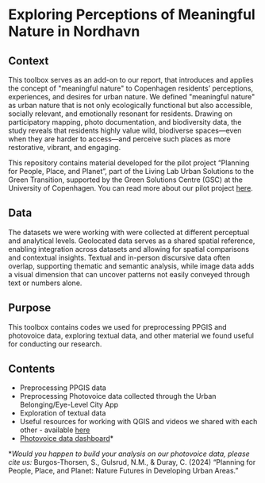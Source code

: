 # Exploring Perceptions of Meaningful Nature in Nordhavn
## Context
This toolbox serves as an add-on to our report, that introduces and applies the concept of "meaningful nature" to Copenhagen residents’ perceptions, experiences, and desires for urban nature. We defined "meaningful nature" as urban nature that is not only ecologically functional but also accessible, socially relevant, and emotionally resonant for residents. Drawing on participatory mapping, photo documentation, and biodiversity data, the study reveals that residents highly value wild, biodiverse spaces—even when they are harder to access—and perceive such places as more restorative, vibrant, and engaging. 

This repository contains material developed for the pilot project “Planning for People, Place, and Planet”, part of the Living Lab Urban Solutions to the Green Transition, supported by the Green Solutions Centre (GSC) at the University of Copenhagen. You can read more about our pilot project [here](https://greensolutions.ku.dk/living-labs/urban-solutions-to-green-transitions---at-ucph/). 
## Data
The datasets we were working with were collected at different perceptual and analytical levels. Geolocated data serves as a shared spatial reference, enabling integration across datasets and allowing for spatial comparisons and contextual insights. Textual and in-person discursive data often overlap, supporting thematic and semantic analysis, while image data adds a visual dimension that can uncover patterns not easily conveyed through text or numbers alone. 
## Purpose
This toolbox contains codes we used for preprocessing PPGIS and photovoice data, exploring textual data, and other material we found useful for conducting our research.
## Contents
- Preprocessing PPGIS data
- Preprocessing Photovoice data collected through the Urban Belonging/Eye-Level City App
- Exploration of textual data
- Useful resources for working with QGIS and videos we shared with each other - available [here](https://drive.google.com/drive/folders/1ohNoe6evk_0q8DBzk_fZsWxMk5W12l59?usp=sharing)
- [Photovoice data dashboard](https://tinyurl.com/livinglabnordhavn)*

*_Would you happen to build your analysis on our photovoice data, please cite us:_ Burgos-Thorsen, S., Gulsrud, N.M., & Duray, C. (2024) “Planning for People, Place, and Planet: Nature Futures in Developing Urban Areas.”

